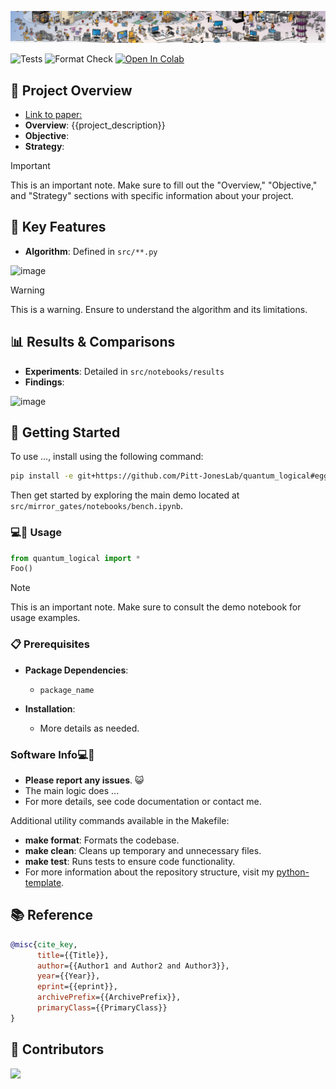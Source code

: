 ![Project Banner](.github/banner.png)

![Tests](https://github.com/Pitt-JonesLab/quantum_logical/actions/workflows/tests.yml/badge.svg?branch=main)
![Format Check](https://github.com/Pitt-JonesLab/quantum_logical/actions/workflows/format-check.yml/badge.svg?branch=main)
<a href="https://colab.research.google.com/github/Pitt-JonesLab/quantum_logical/blob/main/src/notebooks/main.ipynb" target="_parent"><img src="https://colab.research.google.com/assets/colab-badge.svg" alt="Open In Colab"/></a>

## 📌 Project Overview
- [Link to paper:](https://arxiv.org/)
- **Overview**: {{project_description}}
- **Objective**:
- **Strategy**:

> [!IMPORTANT]  
> This is an important note. Make sure to fill out the "Overview," "Objective," and "Strategy" sections with specific information about your project.

## 🌟 Key Features

- **Algorithm**: Defined in `src/**.py`

![image](https://github.com/Pitt-JonesLab/quantum_logical/images/plot.png)

> [!WARNING]  
> This is a warning. Ensure to understand the algorithm and its limitations.

## 📊 Results & Comparisons

- **Experiments**: Detailed in `src/notebooks/results`
- **Findings**:

![image](https://github.com/Pitt-JonesLab/quantum_logical/images/plot.png)

## 🚀 Getting Started

To use ..., install using the following command:

```bash
pip install -e git+https://github.com/Pitt-JonesLab/quantum_logical#egg=quantum_logical
```

Then get started by exploring the main demo located at `src/mirror_gates/notebooks/bench.ipynb`.

### 💻🐒 Usage

```python
from quantum_logical import *
Foo()
```

> [!NOTE]  
> This is an important note. Make sure to consult the demo notebook for usage examples.

### 📋 Prerequisites

- **Package Dependencies**:

  - `package_name`

- **Installation**:

  - More details as needed.

### Software Info💻🐒

- **Please report any issues**. 😺
- The main logic does ...
- For more details, see code documentation or contact me.

Additional utility commands available in the Makefile:

- **make format**: Formats the codebase.
- **make clean**: Cleans up temporary and unnecessary files.
- **make test**: Runs tests to ensure code functionality.
- For more information about the repository structure, visit my [python-template](https://github.com/evmckinney9/python-template).

## 📚 Reference

```bibtex
@misc{cite_key,
      title={{Title}},
      author={{Author1 and Author2 and Author3}},
      year={{Year}},
      eprint={{eprint}},
      archivePrefix={{ArchivePrefix}},
      primaryClass={{PrimaryClass}}
}
```

## 👯 Contributors
<a href = "https://github.com/Pitt-JonesLab/quantum_logical/graphs/contributors">
  <img src = "https://contrib.rocks/image?repo=Pitt-JonesLab/quantum_logical"/>
</a>

